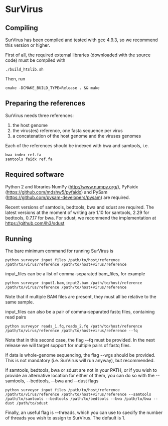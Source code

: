 # SurVirus

## Compiling

SurVirus has been compiled and tested with gcc 4.9.3, so we recommend this version or higher.

First of all, the required external libraries (downloaded with the source code) must be compiled with
```
./build_htslib.sh
```

Then, run
```
cmake -DCMAKE_BUILD_TYPE=Release . && make
```

## Preparing the references

SurVirus needs three references:
1) the host genome
2) the virus(es) reference, one fasta sequence per virus
3) a concatenation of the host genome and the viruses genomes

Each of the references should be indexed with bwa and samtools, i.e.
```
bwa index ref.fa
samtools faidx ref.fa
```

## Required software

Python 2 and libraries NumPy (http://www.numpy.org/), PyFaidx (https://github.com/mdshw5/pyfaidx) and PySam (https://github.com/pysam-developers/pysam) are required. 

Recent versions of samtools, bedtools, bwa and sdust are required. The latest versions at the moment of writing are 1.10 for samtools, 2.29 for bedtools, 0.7.17 for bwa.
For sdust, we recommend the implementation at https://github.com/lh3/sdust

## Running

The bare minimum command for running SurVirus is 
```
python surveyor input_files /path/to/host/reference /path/to/virus/reference /path/to/host+virus/reference 
```

input_files can be a list of comma-separated bam_files, for example
```
python surveyor	input1.bam,input2.bam /path/to/host/reference /path/to/virus/reference /path/to/host+virus/reference
```
Note that if multiple BAM files are present, they must all be relative to the same sample.

input_files can also be a pair of comma-separated fastq files, containing read pairs
```
python surveyor reads_1.fq,reads_2.fq /path/to/host/reference /path/to/virus/reference /path/to/host+virus/reference --fq
```
Note that in this second case, the flag --fq must be provided.
In the next release we will target support for multiple pairs of fastq files.

If data is whole-genome sequencing, the flag --wgs should be provided. This is not mandatory (i.e. SurVirus will run anyway), but recommended.

If samtools, bedtools, bwa or sdust are not in your PATH, or if you wish to provide an alternative location for either of them, you can do so with the --samtools, --bedtools, --bwa and --dust flags
```
python surveyor input_files /path/to/host/reference /path/to/virus/reference /path/to/host+virus/reference --samtools /path/to/samtools --bedtools /path/to/bedtools --bwa /path/to/bwa --dust /path/to/sdust
```

Finally, an useful flag is --threads, which you can use to specify the number of threads you wish to assign to SurVirus. The default is 1.
